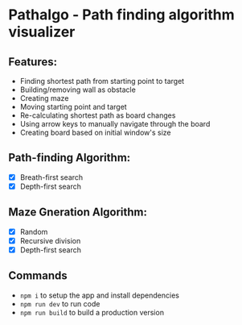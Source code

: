 # Pathalgo - Path finding algorithm visualizer

## Features:
- Finding shortest path from starting point to target
- Building/removing wall as obstacle
- Creating maze
- Moving starting point and target
- Re-calculating shortest path as board changes
- Using arrow keys to manually navigate through the board
- Creating board based on initial window's size

## Path-finding Algorithm:
- [x] Breath-first search
- [x] Depth-first search

## Maze Gneration Algorithm:
- [x] Random
- [x] Recursive division
- [x] Depth-first search

## Commands
- `npm i` to setup the app and install dependencies
- `npm run dev` to run code
- `npm run build` to build a production version